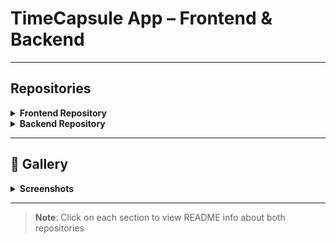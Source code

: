 # TimeCapsule App – Frontend & Backend

---

## Repositories
<details>
  <summary><strong>Frontend Repository</strong></summary>
  
# Frontend Repository

[![Frontend Repository](https://img.shields.io/badge/Frontend-Repository-blue?style=for-the-badge&logo=github)](https://github.com/AlexanderJson/frontend_it_sakerhet)

---

  **Description**: An app for writing notes and messages to yourself! Stored securily. 

  **Setup Instructions**:
  
  ****Backend REST api needed on local server for the app to work****
  
1. **Open any folder** on your local system.
2. In the address bar, type `cmd` and press **Enter** to open the command prompt.
3. **Clone the repository** using the following command:

   ```bash
   git clone https://github.com/AlexanderJson/frontend_it_sakerhet.git


---

## 🌐 Technologies

| **🛠 Component** | **🚀 Technology**        |
|------------------|-------------------------|
| **Frontend**     | ![Kotlin](https://img.shields.io/badge/Kotlin-0095D5?style=for-the-badge&logo=kotlin&logoColor=white)      |

*📱 The frontend is built using **Kotlin** for Android*

---


## 🏗 Architecture & Structure



```markdown

- **API Network ➔ `api` class handles HTTP requests, sending them to the **repository** which processes the results.

- The **service class adds extra logic and operations to manage data effectively.

- ViewModels are used to manage the lifecycle of UI components, leveraging **Coroutines** and **LiveData** for asynchronous and reactive programming.

- Coroutines & LiveData: Utilized throughout the app to handle asynchronous operations efficiently.

- Secure Data Storage: Sensitive information, such as authentication tokens, is encrypted and securely stored in `SharedPreferences`.

- **Data Classes: Employed to handle and structure HTTP responses cleanly and effectively.

```


🎨 Design Elements

- **Color Palette**: Dark blue and white colors.
- **Animations**: User form rotates.

</details>

<details>
  <summary><strong>Backend Repository</strong></summary>
  
# Backend Repository – TimeCapsule App

[![Backend Repository](https://img.shields.io/badge/Backend-Repository-darkblue?style=for-the-badge&logo=github)](https://github.com/AlexanderJson/IT_SAKERHET_JAVA23_Alexander_Jansson_Uppgift2)

---

## 🌐 Technologies

| **Component** | **Technology** |
|---------------|-----------------|
| **Backend**   | ![Spring Boot](https://img.shields.io/badge/Spring_Boot-6DB33F?style=for-the-badge&logo=spring-boot&logoColor=white) |
| **Database**  | ![MySQL](https://img.shields.io/badge/MySQL-4479A1?style=for-the-badge&logo=mysql&logoColor=white) |


## 🌐 Security
![Bcrypt](https://img.shields.io/badge/Bcrypt-333333?style=for-the-badge&logo=lock&logoColor=white)
![AES](https://img.shields.io/badge/AES_Encryption-purple?style=for-the-badge&logo=lock&logoColor=white)
![JWT](https://img.shields.io/badge/JWT-black?style=for-the-badge&logo=json-web-tokens&logoColor=white)


---

## 📥 Installation Instructions

To set up the backend server and connect it with the API and database, follow these steps:

1. **Open any folder** on your local system.
2. In the address bar, type `cmd` and press **Enter** to open the command prompt.
3. **Clone the repository** using the following command:

   ```bash
   git clone https://github.com/AlexanderJson/IT_SAKERHET_JAVA23_Alexander_Jansson_Uppgift2.git

## ✨ Features

## 🔐 Secure User Authentication


 ### 🧬 Password Encryption:
  
- **Bcrypt**: Uses **Bcrypt** to hash passwords.

 ### 🔑 Session Tokens
 - **JWT Tokens**: Are used to validate the users requests, to make sure only the right user can GET/POST their messages.

## 🔐 Secure Data encryption

### 💬 Encrypted Messages
- **AES Encryption**: Messages are encrypted before storage, ensuring only the owner can access them.

### 🔍 View Transactions
- **Encrypted Data Handling**: Only the authenticated user can fetch and decrypt their messages.

### 🗄 Encrypted Shared Preferences
- **Sensitive data are encrypted in shared preferences in Android using AES256_SIV and AES256_GCM encryption algoritms



</details>

---

## 📸 Gallery
<details>
  <summary><strong>Screenshots</strong></summary>

  ### 📝 Add Message
  ![Add Message](src/images/post.png)
  *The interface where users can add encrypted messages*

  ---

  ### 🔑 Login Screen
  ![Login Screen](src/images/login.png)
  *Login screen with user authentication using Bcrypt and JWT*

  ---

  ### 🔄 Alternate Home View
  ![Alternate Home View](src/images/get.png)
  *Homescreen with console in background to display how they work together*

  ---

  ### 🚫 Access Denied [Console]
  ![Access Denied](src/images/unauth.png)
  *Console output indicating unauthorized access when attempting to retrieve protected content*

  ---

  ### 💬 Alternate Add Transaction View [Console]
  ![Alternate Add Transaction View](src/images/consoleGet.png)
  *Another console view displaying how encrypted messages are fetched and handled securely*

</details>

---

> **Note**: Click on each section to view README info about both repositories




